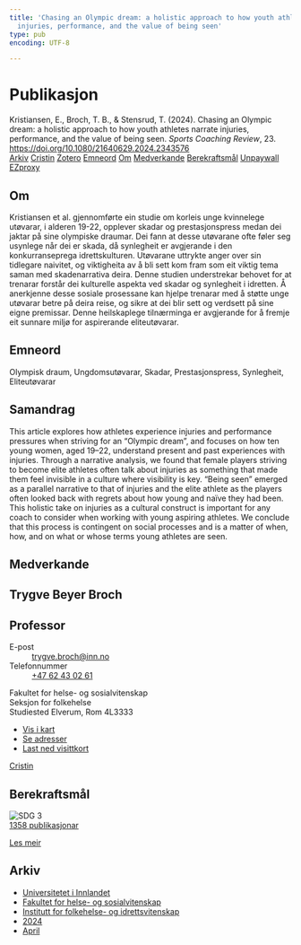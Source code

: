 ```yaml
---
title: 'Chasing an Olympic dream: a holistic approach to how youth athletes narrate
  injuries, performance, and the value of being seen'
type: pub
encoding: UTF-8

---
```

<h1>Publikasjon</h1>
<article id="csl-bib-container-K7FJEZRJ" class="csl-bib-container">
  <div class="csl-bib-body"> <div class="csl-entry">Kristiansen, E., Broch, T. B., &#38; Stensrud, T. (2024). Chasing an Olympic dream: a holistic approach to how youth athletes narrate injuries, performance, and the value of being seen. <i>Sports Coaching Review</i>, 23. <a href="https://doi.org/10.1080/21640629.2024.2343576">https://doi.org/10.1080/21640629.2024.2343576</a></div> </div>
  <div class="csl-bib-buttons">
    <a href="#taxonomy-article-K7FJEZRJ" alt="archive" class="csl-bib-button">Arkiv</a>
    <a href="https://app.cristin.no/results/show.jsf?id=2265138" alt="Cristin" class="csl-bib-button">Cristin</a>
    <a href="http://zotero.org/groups/5881554/items/K7FJEZRJ" alt="Zotero" class="csl-bib-button">Zotero</a>
    <a href="#keywords-article-K7FJEZRJ" alt="keywords" class="csl-bib-button">Emneord</a>
    <a href="#about-article-K7FJEZRJ" alt="about_pub" class="csl-bib-button">Om</a>
    <a href="#contributors-article-K7FJEZRJ" alt="contributors" class="csl-bib-button">Medverkande</a>
    <a href="#sdg-article-K7FJEZRJ" alt="sdg" class="csl-bib-button">Berekraftsmål</a>
    <a href="https://doi.org/10.1080/21640629.2024.2343576" alt="Unpaywall" class="csl-bib-button">Unpaywall</a>
    <a href="https://doi.org/10.1080/21640629.2024.2343576" alt="EZproxy" class="csl-bib-button">EZproxy</a>
  </div>
  <div id="csl-bib-meta-container-K7FJEZRJ"></div>
</article>
<div id="csl-bib-meta-K7FJEZRJ" class="csl-bib-meta">
  <article id="about-article-K7FJEZRJ" class="about_pub-article">
    <h1>Om</h1>
    Kristiansen et al. gjennomførte ein studie om korleis unge kvinnelege utøvarar, i alderen 19-22, opplever skadar og prestasjonspress medan dei jaktar på sine olympiske draumar. Dei fann at desse utøvarane ofte føler seg usynlege når dei er skada, då synlegheit er avgjerande i den konkurranseprega idrettskulturen. Utøvarane uttrykte anger over sin tidlegare naivitet, og viktigheita av å bli sett kom fram som eit viktig tema saman med skadenarrativa deira. Denne studien understrekar behovet for at trenarar forstår dei kulturelle aspekta ved skadar og synlegheit i idretten. Å anerkjenne desse sosiale prosessane kan hjelpe trenarar med å støtte unge utøvarar betre på deira reise, og sikre at dei blir sett og verdsett på sine eigne premissar. Denne heilskaplege tilnærminga er avgjerande for å fremje eit sunnare miljø for aspirerande eliteutøvarar.
  </article>
  <article id="keywords-article-K7FJEZRJ" class="keywords-article">
    <h1>Emneord</h1>
    Olympisk draum, Ungdomsutøvarar, Skadar, Prestasjonspress, Synlegheit, Eliteutøvarar
  </article>
  <article id="abstract-article-K7FJEZRJ" class="abstract-article">
    <h1>Samandrag</h1>
    This article explores how athletes experience injuries and performance pressures when striving for an “Olympic dream”, and focuses on how ten young women, aged 19–22, understand present and past experiences with injuries. Through a narrative analysis, we found that female players striving to become elite athletes often talk about injuries as something that made them feel invisible in a culture where visibility is key. “Being seen” emerged as a parallel narrative to that of injuries and the elite athlete as the players often looked back with regrets about how young and naïve they had been. This holistic take on injuries as a cultural construct is important for any coach to consider when working with young aspiring athletes. We conclude that this process is contingent on social processes and is a matter of when, how, and on what or whose terms young athletes are seen.
  </article>
  <article id="contributors-article-K7FJEZRJ" class="contributors-article">
    <h1>Medverkande</h1>
    <div class="personas"> <div class="vrtx-hinn-person-card"> <div class="photo"> <i class="lar la-user-circle missing-person"></i> </div> <div class="info"> <hgroup><h1>Trygve Beyer Broch</h1> <h2>Professor</h2> </hgroup><dl> <dt>E-post</dt> <dd> <a href="mailto:trygve.broch@inn.no">trygve.broch@inn.no</a> </dd> <dt>Telefonnummer</dt> <dd><a href="tel:+4762430261"> +47 62 43 02 61 </a></dd> </dl> <p> Fakultet for helse- og sosialvitenskap<br> Seksjon for folkehelse<br> Studiested Elverum, Rom 4L3333 </p> <ul class="vrtx-hinn-links"> <li><a href="https://www.google.com/maps?q=60.88177,11.53669">Vis i kart</a></li> <li><a href="https://www.inn.no/finn-en-ansatt/trygve-broch.html#vrtx-hinn-addresses">Se adresser</a></li> <li><a href="https://www.inn.no/finn-en-ansatt/trygve-broch.html?vrtx=vcf">Last ned visittkort</a></li> </ul> </div> </div> <a href="https://app.cristin.no/persons/show.jsf?id=328623" alt="Cristin URL" class="personas-cristin">Cristin</a> </div>
  </article>
  <article id="sdg-article-K7FJEZRJ" class="sdg-article">
    <h1>Berekraftsmål</h1>
    <div class="sdg-container"><div id="sdg3" class="sdg">
        <img src="{{< params subfolder >}}images/sdg/sdg03_nn.png" class="image" alt="SDG 3">
        <div class="sdg-overlay">
          <a href="{{< params subfolder >}}nn/archive/?sdg=3#archive" class="sdg-publication-count"><span>1358</span> publikasjonar</a>
          <p><a href="https://fn.no/om-fn/fns-baerekraftsmaal/god-helse-og-livskvalitet?lang=nno-NO" class="sdg-read-more">Les meir</a></p>
        </div>
      </div></div>
  </article>
  <article id="taxonomy-article-K7FJEZRJ" class="taxonomy-article">
    <h1>Arkiv</h1>
    <ul>
      <li><a href="{{< params subfolder >}}nn/archive/?key=3DCRN523">Universitetet i Innlandet</a></li>
      <li><a href="{{< params subfolder >}}nn/archive/?key=IDKFS3MX">Fakultet for helse- og sosialvitenskap</a></li>
      <li><a href="{{< params subfolder >}}nn/archive/?key=FJXE3Z8X">Institutt for folkehelse- og idrettsvitenskap</a></li>
      <li><a href="{{< params subfolder >}}nn/archive/?key=DLUBDP8T">2024</a></li>
      <li><a href="{{< params subfolder >}}nn/archive/?key=BENHGVQW">April</a></li>
    </ul>
  </article>
</div>
